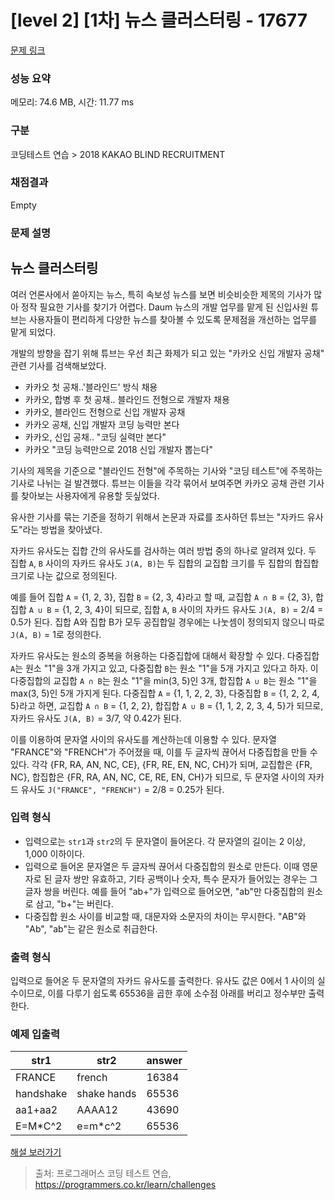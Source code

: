 # [level 2] [1차] 뉴스 클러스터링 - 17677 

[문제 링크](https://school.programmers.co.kr/learn/courses/30/lessons/17677) 

### 성능 요약

메모리: 74.6 MB, 시간: 11.77 ms

### 구분

코딩테스트 연습 > 2018 KAKAO BLIND RECRUITMENT

### 채점결과

Empty

### 문제 설명

<h2>뉴스 클러스터링</h2>

<p>여러 언론사에서 쏟아지는 뉴스, 특히 속보성 뉴스를 보면 비슷비슷한 제목의 기사가 많아 정작 필요한 기사를 찾기가 어렵다. Daum 뉴스의 개발 업무를 맡게 된 신입사원 튜브는 사용자들이 편리하게 다양한 뉴스를 찾아볼 수 있도록 문제점을 개선하는 업무를 맡게 되었다.</p>

<p>개발의 방향을 잡기 위해 튜브는 우선 최근 화제가 되고 있는 "카카오 신입 개발자 공채" 관련 기사를 검색해보았다.</p>

<ul>
<li>카카오 첫 공채..'블라인드' 방식 채용</li>
<li>카카오, 합병 후 첫 공채.. 블라인드 전형으로 개발자 채용</li>
<li>카카오, 블라인드 전형으로 신입 개발자 공채</li>
<li>카카오 공채, 신입 개발자 코딩 능력만 본다</li>
<li> 카카오, 신입 공채.. "코딩 실력만 본다"</li>
<li>카카오 "코딩 능력만으로 2018 신입 개발자 뽑는다"</li>
</ul>

<p>기사의 제목을 기준으로 "블라인드 전형"에 주목하는 기사와 "코딩 테스트"에 주목하는 기사로 나뉘는 걸 발견했다. 튜브는 이들을 각각 묶어서 보여주면 카카오 공채 관련 기사를 찾아보는 사용자에게 유용할 듯싶었다.</p>

<p>유사한 기사를 묶는 기준을 정하기 위해서 논문과 자료를 조사하던 튜브는 "자카드 유사도"라는 방법을 찾아냈다.</p>

<p>자카드 유사도는 집합 간의 유사도를 검사하는 여러 방법 중의 하나로 알려져 있다. 두 집합 <code>A</code>, <code>B</code> 사이의 자카드 유사도 <code>J(A, B)</code>는 두 집합의 교집합 크기를 두 집합의 합집합 크기로 나눈 값으로 정의된다.</p>

<p>예를 들어 집합 <code>A</code> = {1, 2, 3}, 집합 <code>B</code> = {2, 3, 4}라고 할 때, 교집합 <code>A ∩ B</code> = {2, 3}, 합집합 <code>A ∪ B</code> = {1, 2, 3, 4}이 되므로, 집합 <code>A</code>, <code>B</code> 사이의 자카드 유사도 <code>J(A, B)</code> = 2/4 = 0.5가 된다. 집합 A와 집합 B가 모두 공집합일 경우에는 나눗셈이 정의되지 않으니 따로 <code>J(A, B)</code> = 1로 정의한다.</p>

<p>자카드 유사도는 원소의 중복을 허용하는 다중집합에 대해서 확장할 수 있다. 다중집합 <code>A</code>는 원소 "1"을 3개 가지고 있고, 다중집합 <code>B</code>는 원소 "1"을 5개 가지고 있다고 하자. 이 다중집합의 교집합 <code>A ∩ B</code>는 원소 "1"을 min(3, 5)인 3개, 합집합 <code>A ∪ B</code>는 원소 "1"을 max(3, 5)인 5개 가지게 된다. 다중집합 <code>A</code> = {1, 1, 2, 2, 3}, 다중집합 <code>B</code> = {1, 2, 2, 4, 5}라고 하면, 교집합 <code>A ∩ B</code> = {1, 2, 2}, 합집합 <code>A ∪ B</code> = {1, 1, 2, 2, 3, 4, 5}가 되므로, 자카드 유사도 <code>J(A, B)</code> = 3/7, 약 0.42가 된다.</p>

<p>이를 이용하여 문자열 사이의 유사도를 계산하는데 이용할 수 있다. 문자열 "FRANCE"와 "FRENCH"가 주어졌을 때, 이를 두 글자씩 끊어서 다중집합을 만들 수 있다. 각각 {FR, RA, AN, NC, CE}, {FR, RE, EN, NC, CH}가 되며, 교집합은 {FR, NC}, 합집합은 {FR, RA, AN, NC, CE, RE, EN, CH}가 되므로, 두 문자열 사이의 자카드 유사도 <code>J("FRANCE", "FRENCH")</code> = 2/8 = 0.25가 된다.</p>

<h3>입력 형식</h3>

<ul>
<li>입력으로는 <code>str1</code>과 <code>str2</code>의 두 문자열이 들어온다. 각 문자열의 길이는 2 이상, 1,000 이하이다.</li>
<li>입력으로 들어온 문자열은 두 글자씩 끊어서 다중집합의 원소로 만든다. 이때 영문자로 된 글자 쌍만 유효하고, 기타 공백이나 숫자, 특수 문자가 들어있는 경우는 그 글자 쌍을 버린다. 예를 들어 "ab+"가 입력으로 들어오면, "ab"만 다중집합의 원소로 삼고, "b+"는 버린다.</li>
<li>다중집합 원소 사이를 비교할 때, 대문자와 소문자의 차이는 무시한다. "AB"와 "Ab", "ab"는 같은 원소로 취급한다.</li>
</ul>

<h3>출력 형식</h3>

<p>입력으로 들어온 두 문자열의 자카드 유사도를 출력한다. 유사도 값은 0에서 1 사이의 실수이므로, 이를 다루기 쉽도록 65536을 곱한 후에 소수점 아래를 버리고 정수부만 출력한다.</p>

<h3>예제 입출력</h3>
<table class="table">
        <thead><tr>
<th>str1</th>
<th>str2</th>
<th>answer</th>
</tr>
</thead>
        <tbody><tr>
<td>FRANCE</td>
<td>french</td>
<td>16384</td>
</tr>
<tr>
<td>handshake</td>
<td>shake hands</td>
<td>65536</td>
</tr>
<tr>
<td>aa1+aa2</td>
<td>AAAA12</td>
<td>43690</td>
</tr>
<tr>
<td>E=M*C^2</td>
<td>e=m*c^2</td>
<td>65536</td>
</tr>
</tbody>
      </table>
<p><a href="http://tech.kakao.com/2017/09/27/kakao-blind-recruitment-round-1/" target="_blank" rel="noopener">해설 보러가기</a></p>


> 출처: 프로그래머스 코딩 테스트 연습, https://programmers.co.kr/learn/challenges